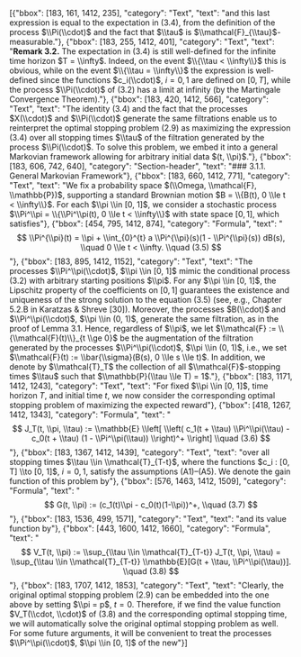 [{"bbox": [183, 161, 1412, 235], "category": "Text", "text": "and this last expression is equal to the expectation in (3.4), from the definition of the process $\\Pi(\\cdot)$ and the fact that $\\tau$ is $\\mathcal{F}_{\\tau}$-measurable."}, {"bbox": [183, 255, 1412, 401], "category": "Text", "text": "**Remark 3.2.** The expectation in (3.4) is still well-defined for the infinite time horizon $T = \\infty$. Indeed, on the event $\\{\\tau < \\infty\\}$ this is obvious, while on the event $\\{\\tau = \\infty\\}$ the expression is well-defined since the functions $c_i(\\cdot)$, $i = 0, 1$ are defined on $[0, T]$, while the process $\\Pi(\\cdot)$ of (3.2) has a limit at infinity (by the Martingale Convergence Theorem)."}, {"bbox": [183, 420, 1412, 566], "category": "Text", "text": "The identity (3.4) and the fact that the processes $X(\\cdot)$ and $\\Pi(\\cdot)$ generate the same filtrations enable us to reinterpret the optimal stopping problem (2.9) as maximizing the expression (3.4) over all stopping times $\\tau$ of the filtration generated by the process $\\Pi(\\cdot)$. To solve this problem, we embed it into a general Markovian framework allowing for arbitrary initial data $(t, \\pi)$."}, {"bbox": [183, 606, 742, 640], "category": "Section-header", "text": "### 3.1.1. General Markovian Framework"}, {"bbox": [183, 660, 1412, 771], "category": "Text", "text": "We fix a probability space $(\\Omega, \\mathcal{F}, \\mathbb{P})$, supporting a standard Brownian motion $B = \\{B(t), 0 \\le t < \\infty\\}$. For each $\\pi \\in [0, 1]$, we consider a stochastic process $\\Pi^\\pi = \\{\\Pi^\\pi(t), 0 \\le t < \\infty\\}$ with state space $[0, 1]$, which satisfies"}, {"bbox": [454, 795, 1412, 874], "category": "Formula", "text": "$$ \\Pi^{\\pi}(t) = \\pi + \\int_{0}^{t} a \\Pi^{\\pi}(s)(1 - \\Pi^{\\pi}(s)) dB(s), \\quad 0 \\le t < \\infty. \\quad (3.5) $$"}, {"bbox": [183, 895, 1412, 1152], "category": "Text", "text": "The processes $\\Pi^\\pi(\\cdot)$, $\\pi \\in [0, 1]$ mimic the conditional process (3.2) with arbitrary starting positions $\\pi$. For any $\\pi \\in [0, 1]$, the Lipschitz property of the coefficients on $[0, 1]$ guarantees the existence and uniqueness of the strong solution to the equation (3.5) (see, e.g., Chapter 5.2.B in Karatzas & Shreve [30]). Moreover, the processes $B(\\cdot)$ and $\\Pi^\\pi(\\cdot)$, $\\pi \\in (0, 1)$, generate the same filtration, as in the proof of Lemma 3.1. Hence, regardless of $\\pi$, we let $\\mathcal{F} := \\{\\mathcal{F}(t)\\}_{t \\ge 0}$ be the augmentation of the filtration generated by the processes $\\Pi^\\pi(\\cdot)$, $\\pi \\in (0, 1)$, i.e., we set $\\mathcal{F}(t) := \\bar{\\sigma}(B(s), 0 \\le s \\le t)$. In addition, we denote by $\\mathcal{T}_T$ the collection of all $\\mathcal{F}$-stopping times $\\tau$ such that $\\mathbb{P}(\\tau \\le T) = 1$."}, {"bbox": [183, 1171, 1412, 1243], "category": "Text", "text": "For fixed $\\pi \\in [0, 1]$, time horizon $T$, and initial time $t$, we now consider the corresponding optimal stopping problem of maximizing the expected reward"}, {"bbox": [418, 1267, 1412, 1343], "category": "Formula", "text": "$$ J_T(t, \\pi, \\tau) := \\mathbb{E} \\left[ \\left( c_1(t + \\tau) \\Pi^\\pi(\\tau) - c_0(t + \\tau) (1 - \\Pi^\\pi(\\tau)) \\right)^+ \\right] \\quad (3.6) $$"}, {"bbox": [183, 1367, 1412, 1439], "category": "Text", "text": "over all stopping times $\\tau \\in \\mathcal{T}_{T-t}$, where the functions $c_i : [0, T] \\to [0, 1]$, $i = 0, 1$, satisfy the assumptions (A1)–(A5). We denote the gain function of this problem by"}, {"bbox": [576, 1463, 1412, 1509], "category": "Formula", "text": "$$ G(t, \\pi) := (c_1(t)\\pi - c_0(t)(1-\\pi))^+, \\quad (3.7) $$"}, {"bbox": [183, 1536, 499, 1571], "category": "Text", "text": "and its value function by"}, {"bbox": [443, 1600, 1412, 1660], "category": "Formula", "text": "$$ V_T(t, \\pi) := \\sup_{\\tau \\in \\mathcal{T}_{T-t}} J_T(t, \\pi, \\tau) = \\sup_{\\tau \\in \\mathcal{T}_{T-t}} \\mathbb{E}[G(t + \\tau, \\Pi^\\pi(\\tau))]. \\quad (3.8) $$"}, {"bbox": [183, 1707, 1412, 1853], "category": "Text", "text": "Clearly, the original optimal stopping problem (2.9) can be embedded into the one above by setting $\\pi = p$, $t = 0$. Therefore, if we find the value function $V_T(\\cdot, \\cdot)$ of (3.8) and the corresponding optimal stopping time, we will automatically solve the original optimal stopping problem as well. For some future arguments, it will be convenient to treat the processes $\\Pi^\\pi(\\cdot)$, $\\pi \\in [0, 1]$ of the new"}]